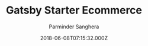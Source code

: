 ---
title: Gatsby Starter Ecommerce
github: https://github.com/parmsang/gatsby-starter-ecommerce
demo: https://parmsang.github.io/gatsby-starter-ecommerce/
author: Parminder Sanghera
ssg:
  - Gatsby
cms:
  - Markdown
date: 2018-06-08T07:15:32.000Z
description: Gatsby starter for creating an eCommerce site using the Moltin eCommerce Api
draft: true
publish_date: '2018-06-08T07:15:32Z'
update_date: '2021-04-11T15:37:52Z'
github_star: 493
github_fork: 151
---
